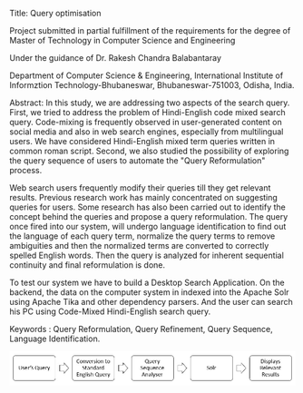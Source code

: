 Title: Query optimisation

Project submitted in partial fulfillment of the requirements for the degree of Master of Technology in Computer Science and Engineering

Under the guidance of Dr. Rakesh Chandra Balabantaray

Department of Computer Science & Engineering, International Institute of Informztion Technology-Bhubaneswar, Bhubaneswar-751003, Odisha, India.

Abstract: In this study, we are addressing two aspects of the search query. First, we tried to address the problem of Hindi-English code mixed search query. Code-mixing is frequently observed in user-generated content on social media and also in web search engines, especially from multilingual users. We have considered Hindi-English mixed term queries written in common roman script. Second, we also studied the possibility of exploring the query sequence of users to automate the "Query Reformulation" process.

Web search users frequently modify their queries till they get relevant results. Previous research work has mainly concentrated on suggesting queries for users. Some research has also been carried out to identify the concept behind the queries and propose a query reformulation. The query once fired into our system, will undergo language identification to find out the language of each query term, normalize the query terms to remove ambiguities and then the normalized terms are converted to correctly spelled English words. Then the query is analyzed for inherent sequential continuity and final reformulation is done.

To test our system we have to build a Desktop Search Application. On the backend, the data on the computer system in indexed into the Apache Solr using Apache Tika and other dependency parsers. And the user can search his PC using Code-Mixed Hindi-English search query.

Keywords : Query Reformulation, Query Refinement, Query Sequence, Language Identification.

![](/images/1.jpg)
